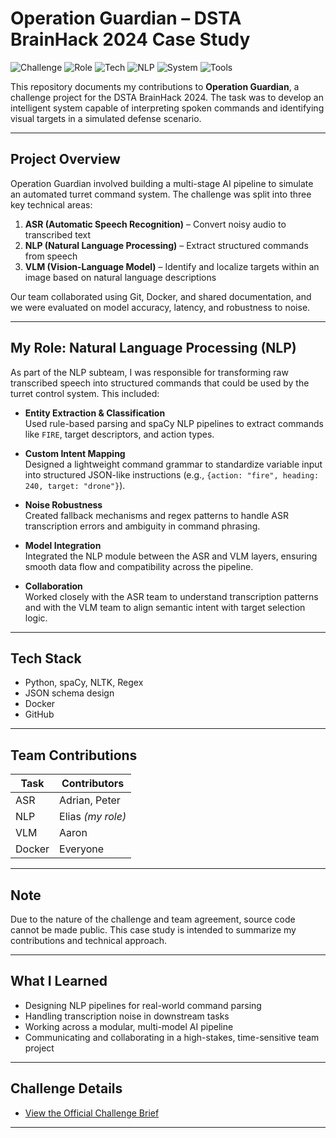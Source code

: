# Operation Guardian – DSTA BrainHack 2024 Case Study

![Challenge](https://img.shields.io/badge/Event-DSTA%20BrainHack%202024-red)
![Role](https://img.shields.io/badge/Role-NLP%20Engineer-green)
![Tech](https://img.shields.io/badge/Built%20With-Python-blue)
![NLP](https://img.shields.io/badge/NLP-spaCy%20%7C%20NLTK-lightgrey)
![System](https://img.shields.io/badge/System-Multimodal%20AI-purple)
![Tools](https://img.shields.io/badge/Tools-Docker%20%7C%20GitHub-brightgreen)


This repository documents my contributions to **Operation Guardian**, a challenge project for the DSTA BrainHack 2024. The task was to develop an intelligent system capable of interpreting spoken commands and identifying visual targets in a simulated defense scenario.

---

## Project Overview

Operation Guardian involved building a multi-stage AI pipeline to simulate an automated turret command system. The challenge was split into three key technical areas:

1. **ASR (Automatic Speech Recognition)** – Convert noisy audio to transcribed text  
2. **NLP (Natural Language Processing)** – Extract structured commands from speech  
3. **VLM (Vision-Language Model)** – Identify and localize targets within an image based on natural language descriptions

Our team collaborated using Git, Docker, and shared documentation, and we were evaluated on model accuracy, latency, and robustness to noise.

---

## My Role: Natural Language Processing (NLP)

As part of the NLP subteam, I was responsible for transforming raw transcribed speech into structured commands that could be used by the turret control system. This included:

- **Entity Extraction & Classification**  
  Used rule-based parsing and spaCy NLP pipelines to extract commands like `FIRE`, target descriptors, and action types.

- **Custom Intent Mapping**  
  Designed a lightweight command grammar to standardize variable input into structured JSON-like instructions (e.g., `{action: "fire", heading: 240, target: "drone"}`).

- **Noise Robustness**  
  Created fallback mechanisms and regex patterns to handle ASR transcription errors and ambiguity in command phrasing.

- **Model Integration**  
  Integrated the NLP module between the ASR and VLM layers, ensuring smooth data flow and compatibility across the pipeline.

- **Collaboration**  
  Worked closely with the ASR team to understand transcription patterns and with the VLM team to align semantic intent with target selection logic.

---

## Tech Stack

- Python, spaCy, NLTK, Regex
- JSON schema design
- Docker
- GitHub

---

## Team Contributions

| Task        | Contributors            |
|-------------|--------------------------|
| ASR         | Adrian, Peter            |
| NLP         | Elias *(my role)*        |
| VLM         | Aaron                    |
| Docker      | Everyone                 |

---

## Note

Due to the nature of the challenge and team agreement, source code cannot be made public. This case study is intended to summarize my contributions and technical approach.

---

## What I Learned

- Designing NLP pipelines for real-world command parsing
- Handling transcription noise in downstream tasks
- Working across a modular, multi-model AI pipeline
- Communicating and collaborating in a high-stakes, time-sensitive team project

---

## Challenge Details

- [View the Official Challenge Brief](https://tribegroup.notion.site/Project-Submission-74caa4421c5e42bc9bc044111b63025d)

---

